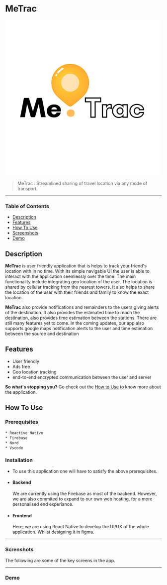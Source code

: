 # MeTrac
![Logo](https://github.com/bilal-aamer/MeTrac/blob/cee74025cdc456acd293832dc6f674aec0c36c95/MeTrac/assets/logo.png?raw=true)

>MeTrac :  Streamlined sharing of travel location via any mode of transport.
----
### Table of Contents

- [Description](#description)
- [Features](#features)
- [How To Use](#how-to-use)
- [Screenshots](#screenshots)
- [Demo](#demo)

## Description
  **MeTrac** is user friendly application that is helps to track your friend's location with in no time. With its simple navigable UI the user is able to interact with the application seemlessly over the time. The main functionality include integrating geo location of the user. The location is shared by cellular tracking from the nearest towers. It also helps to share the location of the user with their friends and family to know the exact location.
  
  **MeTrac** also provide notifications and remainders to the users giving alerts of the destination. It also provides the estimated time to reach the destination, also provides time estimation between the stations. There are still many features yet to come.  In the coming updates, our app also supports google maps notification alerts to the user and time estimation between the source and destination
  
  
  ## Features
  - User friendly
  - Ads free
  - Geo location tracking
  - end-to-end encrypted communication between the user and server
  
  **So what's stopping you?**
   Go check out the [How to Use](#how-to-use) to know more about the application.
   
   ## How To Use
   
   ### Prerequisites
    * Reactive Native
    * Firebase
    * Nord
    * Vscode
  ### Installation
 * To use this application one will have to satisfy the above  prerequisites.
 
 * #### Backend
    We are currently using the Firebase as most of the backend. However, we are also commited to expand to our own web hosting, for a more personalised end experiance.
    
 * #### Frontend
    Here, we are using React Native to develop the UI/UX of the whole application. Whilst designing it in figma.



----
  ### Screnshots
  The following are some of the key screens in the app.
    
-----
  ### Demo
  
    
    
  
  
 
